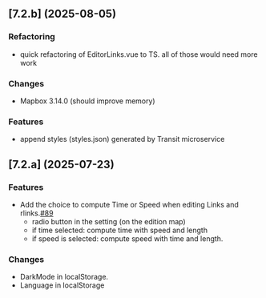 ## [7.2.b] (2025-08-05)
### Refactoring
* quick refactoring of EditorLinks.vue to TS. all of those would need more work

### Changes
* Mapbox 3.14.0 (should improve memory)

### Features
* append styles (styles.json) generated by Transit microservice

## [7.2.a] (2025-07-23)
### Features
* Add the choice to compute Time or Speed when editing Links and rlinks.[#89](https://github.com/systragroup/quetzal-network-editor/issues/589)
    * radio button in the setting (on the edition map)
    * if time selected: compute time with speed and length
    * if speed is selected: compute speed with time and length.

### Changes
* DarkMode in localStorage.
* Language in localStorage

